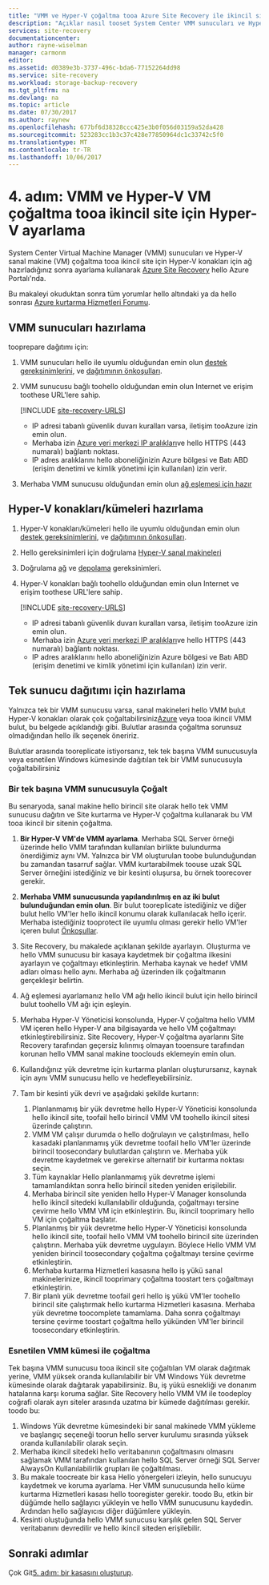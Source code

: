```yaml
---
title: "VMM ve Hyper-V çoğaltma tooa Azure Site Recovery ile ikincil site için aaaSet | Microsoft Docs"
description: "Açıklar nasıl tooset System Center VMM sunucuları ve Hyper-V ana bilgisayarları için çoğaltma tooa ikincil VMM sitesi."
services: site-recovery
documentationcenter: 
author: rayne-wiselman
manager: carmonm
editor: 
ms.assetid: d0389e3b-3737-496c-bda6-77152264dd98
ms.service: site-recovery
ms.workload: storage-backup-recovery
ms.tgt_pltfrm: na
ms.devlang: na
ms.topic: article
ms.date: 07/30/2017
ms.author: raynew
ms.openlocfilehash: 677bf6d38328ccc425e3b0f056d03159a52da428
ms.sourcegitcommit: 523283cc1b3c37c428e77850964dc1c33742c5f0
ms.translationtype: MT
ms.contentlocale: tr-TR
ms.lasthandoff: 10/06/2017
---
```

# <a name="step-4-set-up-vmm-and-hyper-v-for-hyper-v-vm-replication-tooa-secondary-site"></a>4. adım: VMM ve Hyper-V VM çoğaltma tooa ikincil site için Hyper-V ayarlama 

System Center Virtual Machine Manager (VMM) sunucuları ve Hyper-V sanal makine (VM) çoğaltma tooa ikincil site için Hyper-V konakları için ağ hazırladığınız sonra ayarlama kullanarak [Azure Site Recovery](site-recovery-overview.md) hello Azure Portalı'nda. 

Bu makaleyi okuduktan sonra tüm yorumlar hello altındaki ya da hello sonrası [Azure kurtarma Hizmetleri Forumu](https://social.msdn.microsoft.com/forums/azure/home?forum=hypervrecovmgr).



## <a name="prepare-vmm-servers"></a>VMM sunucuları hazırlama 

tooprepare dağıtımı için:


1. VMM sunucuları hello ile uyumlu olduğundan emin olun [destek gereksinimlerini](site-recovery-support-matrix-to-sec-site.md#on-premises-servers), ve [dağıtımının önkoşulları](vmm-to-vmm-walkthrough-prerequisites.md).
2. VMM sunucusu bağlı toohello olduğundan emin olun Internet ve erişim toothese URL'lere sahip.
    
    [!INCLUDE [site-recovery-URLS](../../includes/site-recovery-URLS.md)]
    
    - IP adresi tabanlı güvenlik duvarı kuralları varsa, iletişim tooAzure izin emin olun.
    - Merhaba izin [Azure veri merkezi IP aralıkları](https://www.microsoft.com/download/confirmation.aspx?id=41653)ve hello HTTPS (443 numaralı) bağlantı noktası.
    - IP adres aralıklarını hello aboneliğinizin Azure bölgesi ve Batı ABD (erişim denetimi ve kimlik yönetimi için kullanılan) izin verir.
3. Merhaba VMM sunucusu olduğundan emin olun [ağ eşlemesi için hazır](vmm-to-vmm-walkthrough-network.md#prepare-for-network-mapping)


## <a name="prepare-hyper-v-hostsclusters"></a>Hyper-V konakları/kümeleri hazırlama

1. Hyper-V konakları/kümeleri hello ile uyumlu olduğundan emin olun [destek gereksinimlerini](site-recovery-support-matrix-to-sec-site.md#on-premises-servers), ve [dağıtımının önkoşulları](vmm-to-vmm-walkthrough-prerequisites.md).
2. Hello gereksinimleri için doğrulama [Hyper-V sanal makineleri](site-recovery-support-matrix-to-sec-site.md#support-for-replicated-machine-os-versions)
3. Doğrulama [ağ](site-recovery-support-matrix-to-sec-site.md#network-configuration) ve [depolama](site-recovery-support-matrix-to-sec-site.md#storage) gereksinimleri.
4. Hyper-V konakları bağlı toohello olduğundan emin olun Internet ve erişim toothese URL'lere sahip.
    
    [!INCLUDE [site-recovery-URLS](../../includes/site-recovery-URLS.md)]
    
    - IP adresi tabanlı güvenlik duvarı kuralları varsa, iletişim tooAzure izin emin olun.
    - Merhaba izin [Azure veri merkezi IP aralıkları](https://www.microsoft.com/download/confirmation.aspx?id=41653)ve hello HTTPS (443 numaralı) bağlantı noktası.
    - IP adres aralıklarını hello aboneliğinizin Azure bölgesi ve Batı ABD (erişim denetimi ve kimlik yönetimi için kullanılan) izin verir.

## <a name="prepare-for-single-server-deployment"></a>Tek sunucu dağıtımı için hazırlama


Yalnızca tek bir VMM sunucusu varsa, sanal makineleri hello VMM bulut Hyper-V konakları olarak çok çoğaltabilirsiniz[Azure](hyper-v-site-walkthrough-overview.md) veya tooa ikincil VMM bulut, bu belgede açıklandığı gibi. Bulutlar arasında çoğaltma sorunsuz olmadığından hello ilk seçenek öneririz.

Bulutlar arasında tooreplicate istiyorsanız, tek tek başına VMM sunucusuyla veya esnetilen Windows kümesinde dağıtılan tek bir VMM sunucusuyla çoğaltabilirsiniz

### <a name="replicate-with-a-standalone-vmm-server"></a>Bir tek başına VMM sunucusuyla Çoğalt

Bu senaryoda, sanal makine hello birincil site olarak hello tek VMM sunucusu dağıtın ve Site kurtarma ve Hyper-V çoğaltma kullanarak bu VM tooa ikincil bir sitenin çoğaltma.

1. **Bir Hyper-V VM'de VMM ayarlama**. Merhaba SQL Server örneği üzerinde hello VMM tarafından kullanılan birlikte bulundurma önerdiğimiz aynı VM. Yalnızca bir VM oluşturulan toobe bulunduğundan bu zamandan tasarruf sağlar. VMM kurtarabilmek toouse uzak SQL Server örneğini istediğiniz ve bir kesinti oluşursa, bu örnek toorecover gerekir.
2. **Merhaba VMM sunucusunda yapılandırılmış en az iki bulut bulunduğundan emin olun**. Bir bulut tooreplicate istediğiniz ve diğer bulut hello VM'ler hello ikincil konumu olarak kullanılacak hello içerir. Merhaba istediğiniz tooprotect ile uyumlu olması gerekir hello VM'ler içeren bulut [Önkoşullar](#prerequisites).
3. Site Recovery, bu makalede açıklanan şekilde ayarlayın. Oluşturma ve hello VMM sunucusu bir kasaya kaydetmek bir çoğaltma ilkesini ayarlayın ve çoğaltmayı etkinleştirin. Merhaba kaynak ve hedef VMM adları olması hello aynı. Merhaba ağ üzerinden ilk çoğaltmanın gerçekleşir belirtin.
4. Ağ eşlemesi ayarlamanız hello VM ağı hello ikincil bulut için hello birincil bulut toohello VM ağı için eşleyin.
5. Merhaba Hyper-V Yöneticisi konsolunda, Hyper-V çoğaltma hello VMM VM içeren hello Hyper-V ana bilgisayarda ve hello VM çoğaltmayı etkinleştirebilirsiniz. Site Recovery, Hyper-V çoğaltma ayarlarını Site Recovery tarafından geçersiz kılınmış olmayan tooensure tarafından korunan hello VMM sanal makine tooclouds eklemeyin emin olun.
6. Kullandığınız yük devretme için kurtarma planları oluşturursanız, kaynak için aynı VMM sunucusu hello ve hedefleyebilirsiniz.
7. Tam bir kesinti yük devri ve aşağıdaki şekilde kurtarın:

   1. Planlanmamış bir yük devretme hello Hyper-V Yöneticisi konsolunda hello ikincil site, toofail hello birincil VMM VM toohello ikincil sitesi üzerinde çalıştırın.
   2. VMM VM çalışır durumda o hello doğrulayın ve çalıştırılması, hello kasadaki planlanmamış yük devretme toofail hello VM'ler üzerinde birincil toosecondary bulutlardan çalıştırın ve. Merhaba yük devretme kaydetmek ve gerekirse alternatif bir kurtarma noktası seçin.
   3. Tüm kaynaklar Hello planlanmamış yük devretme işlemi tamamlandıktan sonra hello birincil siteden yeniden erişilebilir.
   4. Merhaba birincil site yeniden hello Hyper-V Manager konsolunda hello ikincil sitedeki kullanılabilir olduğunda, çoğaltmayı tersine çevirme hello VMM VM için etkinleştirin. Bu, ikincil tooprimary hello VM için çoğaltma başlatır.
   5. Planlanmış bir yük devretme hello Hyper-V Yöneticisi konsolunda hello ikincil site, toofail hello VMM VM toohello birincil site üzerinden çalıştırın. Merhaba yük devretme uygulayın. Böylece Hello VMM VM yeniden birincil toosecondary çoğaltma çoğaltmayı tersine çevirme etkinleştirin.
   6. Merhaba kurtarma Hizmetleri kasasına hello iş yükü sanal makinelerinize, ikincil tooprimary çoğaltma toostart ters çoğaltmayı etkinleştirin.
   7. Bir planlı yük devretme toofail geri hello iş yükü VM'ler toohello birincil site çalıştırmak hello kurtarma Hizmetleri kasasına. Merhaba yük devretme toocomplete tamamlama. Daha sonra çoğaltmayı tersine çevirme toostart çoğaltma hello yükünden VM'ler birincil toosecondary etkinleştirin.

### <a name="replicate-with-a-stretched-vmm-cluster"></a>Esnetilen VMM kümesi ile çoğaltma

Tek başına VMM sunucusu tooa ikincil site çoğaltılan VM olarak dağıtmak yerine, VMM yüksek oranda kullanılabilir bir VM Windows Yük devretme kümesinde olarak dağıtarak yapabilirsiniz. Bu, iş yükü esnekliği ve donanım hatalarına karşı koruma sağlar. Site Recovery hello VMM VM ile toodeploy coğrafi olarak ayrı siteler arasında uzatma bir kümede dağıtılması gerekir. toodo bu:

1. Windows Yük devretme kümesindeki bir sanal makinede VMM yükleme ve başlangıç seçeneği toorun hello server kurulumu sırasında yüksek oranda kullanılabilir olarak seçin.
2. Merhaba ikincil sitedeki hello veritabanının çoğaltmasını olmasını sağlamak VMM tarafından kullanılan hello SQL Server örneği SQL Server AlwaysOn Kullanılabilirlik grupları ile çoğaltılması.
3. Bu makale toocreate bir kasa Hello yönergeleri izleyin, hello sunucuyu kaydetmek ve koruma ayarlama. Her VMM sunucusunda hello küme kurtarma Hizmetleri kasası hello tooregister gerekir. toodo Bu, etkin bir düğümde hello sağlayıcı yükleyin ve hello VMM sunucusunu kaydedin. Ardından hello sağlayıcısı diğer düğümlere yükleyin.
4. Kesinti oluştuğunda hello VMM sunucusu karşılık gelen SQL Server veritabanını devredilir ve hello ikincil siteden erişilebilir.



## <a name="next-steps"></a>Sonraki adımlar

Çok Git[5. adım: bir kasasını oluşturup](vmm-to-vmm-walkthrough-create-vault.md).
